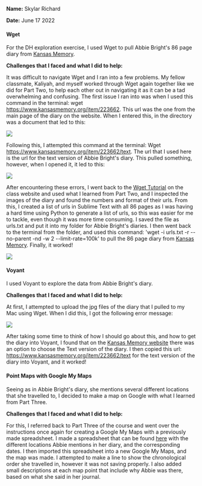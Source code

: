 **Name:** Skylar Richard

**Date:** June 17 2022

#### Wget 

For the DH exploration exercise, I used Wget to pull Abbie Bright's 86 page diary from [Kansas Memory](https://www.kansasmemory.org/).

**Challenges that I faced and what I did to help:** 

It was difficult to navigate Wget and I ran into a few problems. My fellow classmate, Kaliyah, and myself worked through Wget again together like we did for Part Two, to help each other out in navigating it as it can be a tad overwhelming and confusing. The first issue I ran into was when I used this command in the terminal: wget https://www.kansasmemory.org/item/223662. This url was the one from the main page of the diary on the website. When I entered this, in the directory was a document that led to this:

![](https://github.com/SRichard77/DH-Exploration-Exercise/blob/b1fca45bb582f3a85b39981d5b21b4a3b7ac1a69/DH%20exploration%20Wget%20error%201.png)

Following this, I attempted this command at the terminal: Wget https://www.kansasmemory.org/item/223662/text. The url that I used here is the url for the text version of Abbie Bright's diary. This pulled something, however, when I opened it, it led to this: 

![](https://github.com/SRichard77/DH-Exploration-Exercise/blob/27a875f0518caa5cc6ea6f1c1342b7c80ecdfa08/DH%20exploration%20Wget%20error%202.png)

After encountering these errors, I went back to the [Wget Tutorial](https://craftingdh.netlify.app/tutorials/wget/#basic-usage) on the class website and used what I learned from Part Two, and I inspected the images of the diary and found the numbers and format of their urls. From this, I created a list of urls in Sublime Text with all 86 pages as I was having a hard time using Python to generate a list of urls, so this was easier for me to tackle, even though it was more time consuming. I saved the file as urls.txt and put it into my folder for Abbie Bright's diaries. I then went back to the terminal from the folder, and used this command: 'wget -i urls.txt -r --no-parent -nd -w 2 --limit-rate=100k' to pull the 86 page diary from [Kansas Memory](https://www.kansasmemory.org/). Finally, it worked! 

![](https://github.com/SRichard77/DH-Exploration-Exercise/blob/a57cfaf0a40130fae69881dc1a0fd0507b6d7198/DH%20exploratoin%20Wget%20success.png)

#### Voyant

I used Voyant to explore the data from Abbie Bright's diary. 

**Challenges that I faced and what I did to help:** 

At first, I attempted to upload the jpg files of the diary that I pulled to my Mac using Wget. When I did this, I got the following error message: 

![](https://github.com/SRichard77/DH-Exploration-Exercise/blob/fbb081f53575aa3a06441c2c3d230f39e15345b1/jpg%20error%20Voyant.png)

After taking some time to think of how I should go about this, and how to get the diary into Voyant, I found that on the [Kansas Memory website](https://www.kansasmemory.org/item/223662/text) there was an option to choose the Text version of the diary. I then copied this url: https://www.kansasmemory.org/item/223662/text for the text version of the diary into Voyant, and it worked! 

#### Point Maps with Google My Maps

Seeing as in Abbie Bright's diary, she mentions several different locations that she travelled to, I decided to make a map on Google with what I learned from Part Three. 

**Challenges that I faced and what I did to help:**

For this, I referred back to Part Three of the course and went over the instructions once again for creating a Google My Maps with a previously made spreadsheet. I made a spreadsheet that can be found [here](https://docs.google.com/spreadsheets/d/1SwLFTOy9Qp_nhZfualw_PrV9qGJPnWS9ujPic7UOQAI/edit?usp=sharing) with the different locations Abbie mentions in her diary, and the corresponding dates. I then imported this spreadsheet into a new Google My Maps, and the map was made. I attempted to make a line to show the chronological order she travelled in, however it was not saving properly. I also added small descriptions at each map point that include why Abbie was there, based on what she said in her journal. 



